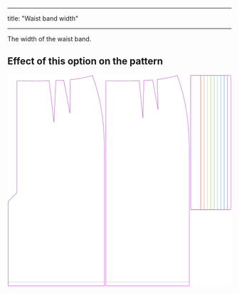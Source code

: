 ***

title: "Waist band width"

***

The width of the waist band.

## Effect of this option on the pattern

![This image shows the effect of this option by superimposing several variants that have a different value for this option](penelope_waistbandwidth_sample.svg "Effect of this option on the pattern")

